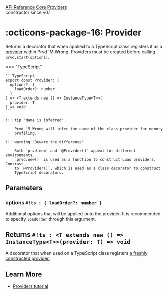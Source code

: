 <div class="pmwdoc-reference-breadcrumbs">
<a href="../../../">API Reference</a>
<a href="../../">Core</a>
<a href="../">Providers</a>
</div>

<div class="pmwdoc-reference-tags">
<span class="pmwdoc-reference-highlight">constructor</span>
<span class="pmwdoc-reference-since">since v0.1</span>
</div>

# :octicons-package-16: Provider

Returns a decorator that when applied to a TypeScript class registers it as a
[provider](../types/provider.md) within Prvd 'M Wrong. Providers must be created
before calling `prvd.start(options)`.

=== "TypeScript"

    ```TypeScript
    export const Provider: (
      options?: {
        loadOrder?: number
      }
    ) => <T extends new () => InstanceType<T>>(
      provider: T
    ) => void
    ```

    !!! tip "Name is inferred"

        Prvd 'M Wrong will infer the name of the class provider for memory
        profiling.

    !!! warning "Beware the difference"

        Both `prvd.new` and `@Provider()` appeal for different environments.
        `prvd.new()` is used as a function to construct Luau providers. Contrast
        to `@Provider()`, which is used as a class decorator to construct
        TypeScript decorators.

## Parameters

### options `#!ts : { loadOrder?: number }`

Additional options that will be applied onto the provider. It is recommended to
specify `loadOrder` through this argument.

## Returns `#!ts : <T extends new () => InstanceType<T>>(provider: T) => void`

A decorator that when used on a TypeScript class registers [a freshly
constructed provider.](../types/provider.md)

## Learn More

- [Providers tutorial](../../../tutorials/fundamentals/providers.md)
